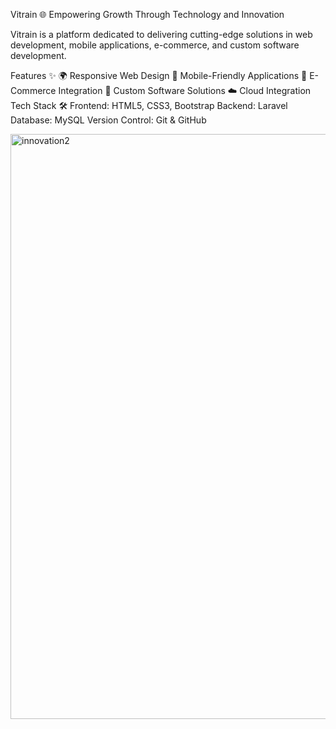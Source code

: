 Vitrain 🌐
Empowering Growth Through Technology and Innovation

Vitrain is a platform dedicated to delivering cutting-edge solutions in web development, mobile applications, e-commerce, and custom software development.

Features ✨
🌍 Responsive Web Design
📱 Mobile-Friendly Applications
🛒 E-Commerce Integration
🔧 Custom Software Solutions
☁️ Cloud Integration
Tech Stack 🛠️
Frontend: HTML5, CSS3, Bootstrap
Backend: Laravel
Database: MySQL
Version Control: Git & GitHub

<img width="936" alt="innovation2" src="https://github.com/user-attachments/assets/c64640fe-4337-4845-afe3-36c78495377d" />
